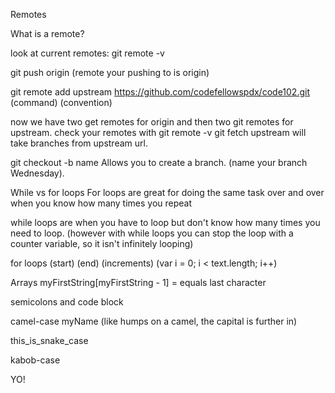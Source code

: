 Remotes

What is a remote?

look at current remotes: git remote -v

git push origin (remote your pushing to is origin)

git remote add upstream https://github.com/codefellowspdx/code102.git
(command)     (convention)

now we have two get remotes for origin and then two git remotes for upstream.
check your remotes with git remote -v
git fetch upstream will take branches from upstream url.

git checkout -b name Allows you to create a branch. (name your branch Wednesday).

While vs for loops
For loops are great for doing the same task over and over when you know how many times you repeat

while loops are when you have to loop but don't know how many times you need to loop.
 (however with while loops you can stop the loop with a counter variable, so it isn't infinitely looping)


for loops
   (start)     (end)      (increments)
(var i = 0; i < text.length; i++)

Arrays
myFirstString[myFirstString - 1] =  equals last character

semicolons and code block

camel-case
myName (like humps on a camel, the capital is further in)

this_is_snake_case

kabob-case



YO!
